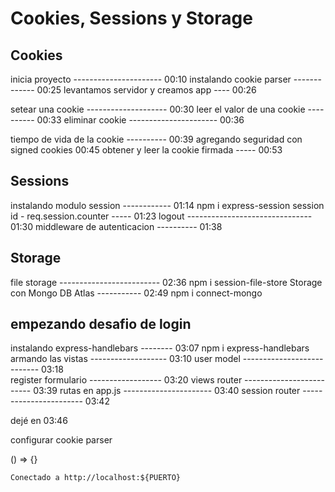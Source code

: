 # Cookies, Sessions y Storage

## Cookies

inicia proyecto ---------------------- 00:10
instalando cookie parser ------------- 00:25
levantamos servidor y creamos app ---- 00:26

setear una cookie -------------------- 00:30
leer el valor de una cookie ---------- 00:33
eliminar cookie ---------------------- 00:36

tiempo de vida de la cookie ---------- 00:39
agregando seguridad con signed cookies 00:45
obtener y leer la cookie firmada ----- 00:53


## Sessions

instalando modulo session ------------ 01:14     npm i express-session
session id - req.session.counter ----- 01:23
logout ------------------------------- 01:30
middleware de autenticacion ---------- 01:38

## Storage

file storage ------------------------- 02:36     npm i session-file-store
Storage con Mongo DB Atlas ----------- 02:49     npm i connect-mongo

## empezando desafio de login

instalando express-handlebars -------- 03:07     npm i express-handlebars
armando las vistas ------------------- 03:10
user model --------------------------- 03:18    
register formulario ------------------ 03:20
views router ------------------------- 03:39
rutas en app.js ---------------------- 03:40
session router ----------------------- 03:42


dejé en 03:46




configurar cookie parser

() => {}


`Conectado a http://localhost:${PUERTO}`